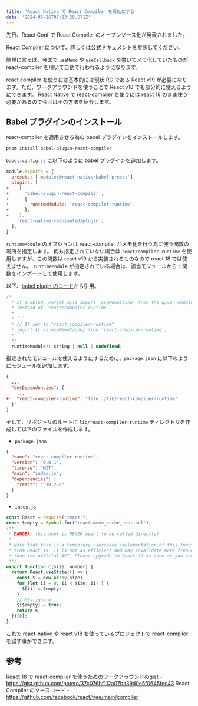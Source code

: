 ```yaml
---
title: 'React Native で React Compiler を有効にする'
date: '2024-05-26T07:23:20.571Z'
---
```


先日、React Conf で React Compiler のオープンソース化が発表されました。

React Compiler について、詳しくは[公式ドキュメント](https://react.dev/learn/react-compiler)を参照してください。

簡単に言えば、今まで `useMemo` や `useCallback` を書いてメモ化していたものが react-compiler を用いて自動で行われるようになります。

react compiler を使うには基本的には現状 RC である React v19 が必要になります。ただ、ワークアラウンドを使うことで React v18 でも部分的に使えるようにできます。
React Native で react-compiler を使うには react 18 のまま使う必要があるので今回はその方法を紹介します。

## Babel プラグインのインストール

react-compiler を適用させる為の babel プラグインをインストールします。

```sh
pnpm install babel-plugin-react-compiler
```

`babel.config.js` に以下のように babel プラグインを追加します。

```js
module.exports = {
  presets: ['module:@react-native/babel-preset'],
  plugins: [
+    [
+      'babel-plugin-react-compiler',
+      {
+        runtimeModule: 'react-compiler-runtime',
+      },
+    ],
    'react-native-reanimated/plugin',
  ],
}
```

`runtimeModule` のオプションは react-compiler がメモ化を行う為に使う関数の場所を指定します。
何も指定されていない場合は `react/compiler-runtime` を使用しますが、この関数は react v19 から実装されるものなので react 18 では使えません。
`runtimeModule` が指定されている場合は、該当モジュールから `c` 関数をインポートして使用します。

以下、[babel plugin のコード](https://github.com/facebook/react/blob/main/compiler/packages/babel-plugin-react-compiler/src/Entrypoint/Options.ts)から引用。

````js
/*
  * If enabled, Forget will import `useMemoCache` from the given module
  * instead of `react/compiler-runtime`.
  *
  * ```
  * // If set to "react-compiler-runtime"
  * import {c as useMemoCache} from 'react-compiler-runtime';
  * ```
  */
  runtimeModule?: string | null | undefined;
````

指定されたモジュールを使えるようにするために、`package.json` に以下のようにモジュールを追加します。

```json
{
  ...
  "devDependencies": {
    ...
+   "react-compiler-runtime": "file:./lib/react-compiler-runtime"
  }"
}
```

そして、リポジトリのルートに `lib/react-compiler-runtime` ディレクトリを作成して以下のファイルを作成します。

- `package.json`

```json
{
  "name": "react-compiler-runtime",
  "version": "0.0.1",
  "license": "MIT",
  "main": "index.js",
  "dependencies": {
    "react": "^18.2.0"
  }
}
```

- `index.js`

```js
const React = require('react');
const $empty = Symbol.for("react.memo_cache_sentinel");
/**
 * DANGER: this hook is NEVER meant to be called directly!
 *
 * Note that this is a temporary userspace implementation of this function
 * from React 19. It is not as efficient and may invalidate more frequently
 * than the official API. Please upgrade to React 19 as soon as you can.
 **/
export function c(size: number) {
  return React.useState(() => {
    const $ = new Array(size);
    for (let ii = 0; ii < size; ii++) {
      $[ii] = $empty;
    }
    // @ts-ignore
    $[$empty] = true;
    return $;
  })[0];
}
```

これで react-native や react v18 を使っているプロジェクトで react-compiler を試す事ができます。

## 参考

React 18 で react-compiler を使うためのワークアラウンドのgist - https://gist.github.com/poteto/37c076bf112a07ba39d0e5f0645fec43
React Compiler のソースコード - https://github.com/facebook/react/tree/main/compiler
